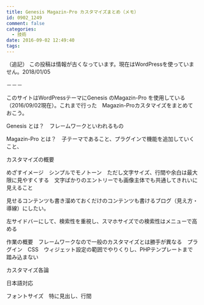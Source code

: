 ```yaml
---
title: Genesis Magazin-Pro カスタマイズまとめ（メモ）
id: 0902_1249
comment: false
categories:
  - 技術
date: 2016-09-02 12:49:40
tags:
---
```


（追記）
この投稿は情報が古くなっています。現在はWordPressを使っていません。2018/01/05

－－－

このサイトはWordPressテーマにGenesis のMagazin-Pro を使用している（2016/09/02現在）。これまで行った　Magazin-Proカスタマイズをまとめておこう。

Genesis とは？　フレームワークといわれるもの

Magazin-Pro とは？　子テーマであること、プラグインで機能を追加していくこと、

カスタマイズの概要

めざすイメージ　シンプルでモノトーン　ただし文字サイズ、行間や余白は最大限に見やすくする　文字ばかりのエントリーでも画像主体でも共通してきれいに見えること

見せるコンテンツも書き溜めておくだけのコンテンツも書けるブログ（見え方・導線）にしたい。

左サイドバーにして、検索性を重視し、スマホサイズでの検索性はメニューで高める


作業の概要　フレームワークなので一般のカスタマイズとは勝手が異なる　プラグイン　CSS　ウィジェット設定の範囲でやりくりし、PHPテンプレートまで踏み込まない

カスタマイズ各論

日本語対応

フォントサイズ　特に見出し、行間
